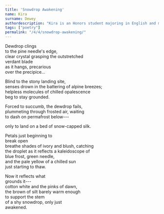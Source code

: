 ```yaml
---
title: 'Snowdrop Awakening'
name: Kira
surname: Dewey
authordescription: "Kira is an Honors student majoring in English and minoring in Creative Writing at Palm Beach Atlantic University."
tags: ["poetry"]
permalink: "/4/4/snowdrop-awakening/"
---
```


Dewdrop clings\
to the pine needle's edge,\
clear crystal grasping the outstretched\
verdant blade\
as it hangs, precarious\
over the precipice...

Blind to the stony landing site,\
senses drown in the battering of alpine breezes;\
helpless molecules of chilled opalescence\
beg to stay grounded.

Forced to succumb, the dewdrop fails,\
plummeting through frosted air, waiting\
to dash on permafrost below---

only to land on a bed of snow-capped silk.

Petals just beginning to\
break open\
breathe shades of ivory and blush, catching\
the droplet as it reflects a kaleidoscope of\
blue frost, green needle,\
and the pale yellow of a chilled sun\
just starting to thaw.

Now it reflects what\
grounds it---\
cotton white and the pinks of dawn,\
the brown of silt barely warm enough\
to support the stem\
of a shy snowdrop, only just\
awakened.